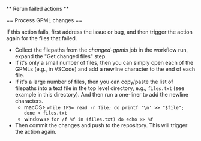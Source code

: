 ** Rerun failed actions **

== Process GPML changes ==

If this action fails, first address the issue or bug, and then trigger the action again for the files that failed. 

* Collect the filepaths from the *changed-gpmls* job in the workflow run, expand the "Get changed files" step.
* If it's only a small number of files, then you can simply open each of the GPMLs (e.g., in VSCode) and add a newline character to the end of each file.
* If it's a large number of files, then you can copy/paste the list of filepaths into a text file in the top level directory, e.g., `files.txt` (see example in this directory). And then run a one-liner to add the newline characters.
    * macOS> ```while IFS= read -r file; do printf '\n' >> "$file"; done < files.txt```
    * windows> ```for /f %f in (files.txt) do echo >> %f```
* Then commit the changes and push to the repository. This will trigger the action again.
